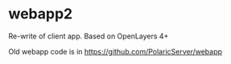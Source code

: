 # webapp2
Re-write of client app. Based on OpenLayers 4+

Old webapp code is in https://github.com/PolaricServer/webapp
